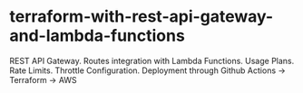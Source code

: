 # terraform-with-rest-api-gateway-and-lambda-functions
REST API Gateway. Routes integration with Lambda Functions. Usage Plans. Rate Limits. Throttle Configuration. Deployment through Github Actions -> Terraform -> AWS
